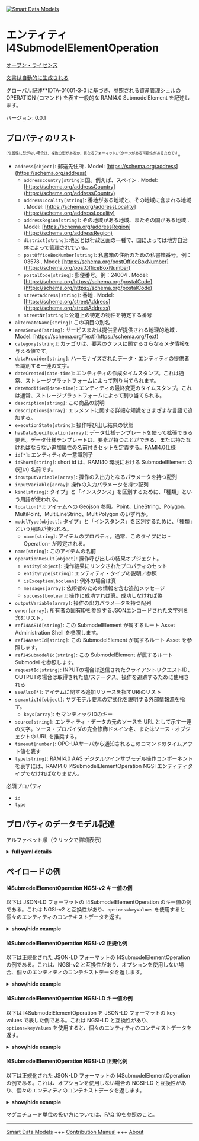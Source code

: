 <!-- 10-Header -->  
[![Smart Data Models](https://smartdatamodels.org/wp-content/uploads/2022/01/SmartDataModels_logo.png "Logo")](https://smartdatamodels.org)  
エンティティI4SubmodelElementOperation  
================================<!-- /10-Header -->  
<!-- 15-License -->  
[オープン・ライセンス](https://github.com/smart-data-models//dataModel.AAS/blob/master/I4SubmodelElementOperation/LICENSE.md)  
[文書は自動的に生成される](https://docs.google.com/presentation/d/e/2PACX-1vTs-Ng5dIAwkg91oTTUdt8ua7woBXhPnwavZ0FxgR8BsAI_Ek3C5q97Nd94HS8KhP-r_quD4H0fgyt3/pub?start=false&loop=false&delayms=3000#slide=id.gb715ace035_0_60)  
<!-- /15-License -->  
<!-- 20-Description -->  
グローバル記述**IDTA-01001-3-0 に基づき、参照される資産管理シェルの OPERATION (コマンド) を表す一般的な RAMI4.0 SubmodelElement を記述します。  
バージョン: 0.0.1  
<!-- /20-Description -->  
<!-- 30-PropertiesList -->  

## プロパティのリスト  

<sup><sub>[*] 属性に型がない場合は、複数の型があるか、異なるフォーマット/パターンがある可能性があるためです</sub></sup>。  
- `address[object]`: 郵送先住所  . Model: [https://schema.org/address](https://schema.org/address)	- `addressCountry[string]`: 国。例えば、スペイン  . Model: [https://schema.org/addressCountry](https://schema.org/addressCountry)  
	- `addressLocality[string]`: 番地がある地域と、その地域に含まれる地域  . Model: [https://schema.org/addressLocality](https://schema.org/addressLocality)  
	- `addressRegion[string]`: その地域がある地域、またその国がある地域  . Model: [https://schema.org/addressRegion](https://schema.org/addressRegion)  
	- `district[string]`: 地区とは行政区画の一種で、国によっては地方自治体によって管理されている。    
	- `postOfficeBoxNumber[string]`: 私書箱の住所のための私書箱番号。例：03578  . Model: [https://schema.org/postOfficeBoxNumber](https://schema.org/postOfficeBoxNumber)  
	- `postalCode[string]`: 郵便番号。例：24004  . Model: [https://schema.org/https://schema.org/postalCode](https://schema.org/https://schema.org/postalCode)  
	- `streetAddress[string]`: 番地  . Model: [https://schema.org/streetAddress](https://schema.org/streetAddress)  
	- `streetNr[string]`: 公道上の特定の物件を特定する番号    
- `alternateName[string]`: この項目の別名  - `areaServed[string]`: サービスまたは提供品が提供される地理的地域  . Model: [https://schema.org/Text](https://schema.org/Text)- `category[string]`: カテゴリは、要素のクラスに関するさらなるメタ情報を与える値です。  - `dataProvider[string]`: ハーモナイズされたデータ・エンティティの提供者を識別する一連の文字。  - `dateCreated[date-time]`: エンティティの作成タイムスタンプ。これは通常、ストレージプラットフォームによって割り当てられます。  - `dateModified[date-time]`: エンティティの最終変更のタイムスタンプ。これは通常、ストレージプラットフォームによって割り当てられる。  - `description[string]`: この商品の説明  - `descriptions[array]`: エレメントに関する詳細な知識をさまざまな言語で追加する。  - `executionState[string]`: 操作呼び出し結果の状態  - `hasDataSpecification[array]`: データ仕様テンプレートを使って拡張できる要素。データ仕様テンプレートは、要素が持つことができる、または持たなければならない追加属性の名前付きセットを定義する。RAMI4.0仕様  - `id[*]`: エンティティの一意識別子  - `idShort[string]`: short id は、RAMI40 環境における SubmodelElement の (短い) 名前です。  - `inoutputVariable[array]`: 操作の入出力となるパラメータを持つ配列  - `inputVariable[array]`: 操作の入力パラメータを持つ配列  - `kind[string]`: タイプ」と「インスタンス」を区別するために、「種類」という用語が使われる。  - `location[*]`: アイテムへの Geojson 参照。Point、LineString、Polygon、MultiPoint、MultiLineString、MultiPolygon のいずれか。  - `modelType[object]`: タイプ」と「インスタンス」を区別するために、「種類」という用語が使われる。  	- `name[string]`: アイテムのプロパティ。通常、このタイプには -Operation- が設定される。    
- `name[string]`: このアイテムの名前  - `operationResult[object]`: 操作呼び出しの結果オブジェクト。  	- `entity[object]`: 操作結果にリンクされたプロパティのセット    
	- `entityType[string]`: エンティティ・タイプの説明／参照    
	- `isException[boolean]`: 例外の場合は真    
	- `messages[array]`: 依頼者のための情報を含む追加メッセージ    
	- `success[boolean]`: 操作に成功すれば真。成功しなければ偽    
- `outputVariable[array]`: 操作の出力パラメータを持つ配列  - `owner[array]`: 所有者の固有IDを参照するJSONエンコードされた文字列を含むリスト。  - `refI4AASId[string]`: この SubmodelElement が属するルート Asset Administration Shell を参照します。  - `refI4AssetId[string]`: この SubmodelElement が属するルート Asset を参照します。  - `refI4SubmodelId[string]`: この SubmodelElement が属するルート Submodel を参照します。  - `requestId[string]`: INPUTの場合は送信されたクライアントリクエストID、OUTPUTの場合は取得された値/ステータス。操作を追跡するために使用される  - `seeAlso[*]`: アイテムに関する追加リソースを指すURIのリスト  - `semanticId[object]`: サブモデル要素の定式化を説明する外部情報源を指す。  	- `keys[array]`: セマンティックIDのキー    
- `source[string]`: エンティティ・データの元のソースを URL として示す一連の文字。ソース・プロバイダの完全修飾ドメイン名、またはソース・オブジェクトの URL を推奨する。  - `timeout[number]`: OPC-UAサーバから通知されるこのコマンドのタイムアウト値を表す  - `type[string]`: RAMI4.0 AAS デジタルツインサブモデル操作コンポーネントを表すには、RAMI4.0 I4SubmodelElementOperation NGSI エンティティタイプでなければなりません。  <!-- /30-PropertiesList -->  
<!-- 35-RequiredProperties -->  
必須プロパティ  
- `id`  - `type`  <!-- /35-RequiredProperties -->  
<!-- 40-NotesYaml -->  
<!-- /40-NotesYaml -->  
<!-- 50-DataModelHeader -->  
## プロパティのデータモデル記述  
アルファベット順（クリックで詳細表示）  
<!-- /50-DataModelHeader -->  
<!-- 60-ModelYaml -->  
<details><summary><strong>full yaml details</strong></summary>    
```yaml  
I4SubmodelElementOperation:    
  description: 'Based on IDTA-01001-3-0, describes a generic RAMI4.0 SubmodelElement representing an OPERATION (Command) of a referenced Asset Administration Shell'    
  properties:    
    address:    
      description: The mailing address    
      properties:    
        addressCountry:    
          description: 'The country. For example, Spain'    
          type: string    
          x-ngsi:    
            model: https://schema.org/addressCountry    
            type: Property    
        addressLocality:    
          description: 'The locality in which the street address is, and which is in the region'    
          type: string    
          x-ngsi:    
            model: https://schema.org/addressLocality    
            type: Property    
        addressRegion:    
          description: 'The region in which the locality is, and which is in the country'    
          type: string    
          x-ngsi:    
            model: https://schema.org/addressRegion    
            type: Property    
        district:    
          description: 'A district is a type of administrative division that, in some countries, is managed by the local government'    
          type: string    
          x-ngsi:    
            type: Property    
        postOfficeBoxNumber:    
          description: 'The post office box number for PO box addresses. For example, 03578'    
          type: string    
          x-ngsi:    
            model: https://schema.org/postOfficeBoxNumber    
            type: Property    
        postalCode:    
          description: 'The postal code. For example, 24004'    
          type: string    
          x-ngsi:    
            model: https://schema.org/https://schema.org/postalCode    
            type: Property    
        streetAddress:    
          description: The street address    
          type: string    
          x-ngsi:    
            model: https://schema.org/streetAddress    
            type: Property    
        streetNr:    
          description: Number identifying a specific property on a public street    
          type: string    
          x-ngsi:    
            type: Property    
      type: object    
      x-ngsi:    
        model: https://schema.org/address    
        type: Property    
    alternateName:    
      description: An alternative name for this item    
      type: string    
      x-ngsi:    
        type: Property    
    areaServed:    
      description: The geographic area where a service or offered item is provided    
      type: string    
      x-ngsi:    
        model: https://schema.org/Text    
        type: Property    
    category:    
      description: The category is a value that gives further meta information w.r.t. to the class of the element    
      type: string    
      x-ngsi:    
        type: Property    
    dataProvider:    
      description: A sequence of characters identifying the provider of the harmonised data entity    
      type: string    
      x-ngsi:    
        type: Property    
    dateCreated:    
      description: Entity creation timestamp. This will usually be allocated by the storage platform    
      format: date-time    
      type: string    
      x-ngsi:    
        type: Property    
    dateModified:    
      description: Timestamp of the last modification of the entity. This will usually be allocated by the storage platform    
      format: date-time    
      type: string    
      x-ngsi:    
        type: Property    
    description:    
      description: A description of this item    
      type: string    
      x-ngsi:    
        type: Property    
    descriptions:    
      description: For adding detailed knowledge about the Element in different languages    
      items:    
        description: Every object containing a description    
        properties:    
          language:    
            description: Substring identifying the language. Acronym according to ISO 639-1    
            type: string    
            x-ngsi:    
              type: Property    
          text:    
            description: The Description text is filled here    
            type: string    
            x-ngsi:    
              type: Property    
        type: object    
        x-ngsi:    
          type: Property    
      type: array    
      x-ngsi:    
        type: Property    
    executionState:    
      description: The operation invocation result state    
      enum:    
        - canceled    
        - completed    
        - failed    
        - initiated    
        - running    
        - timeout    
      type: string    
      x-ngsi:    
        type: Property    
    hasDataSpecification:    
      description: Element that can be extended by using data specification templates. A data specification template defines a named set of additional attributes an element may or shall have. RAMI4.0 specification    
      items:    
        description: Object containing the elements of the data specification    
        properties:    
          type:    
            description: 'Link, url or description of the specified data. DataSpecification template conformant to IEC61360'    
            type: string    
            x-ngsi:    
              type: Property    
        type: object    
        x-ngsi:    
          type: Property    
      type: array    
      x-ngsi:    
        type: Property    
    id:    
      anyOf:    
        - description: Identifier format of any NGSI entity    
          maxLength: 256    
          minLength: 1    
          pattern: ^[\w\-\.\{\}\$\+\*\[\]`|~^@!,:\\]+$    
          type: string    
          x-ngsi:    
            type: Property    
        - description: Identifier format of any NGSI entity    
          format: uri    
          type: string    
          x-ngsi:    
            type: Property    
      description: Unique identifier of the entity    
      x-ngsi:    
        type: Property    
    idShort:    
      description: short id is the (short) name of the SubmodelElement within RAMI40 environment    
      type: string    
      x-ngsi:    
        type: Property    
    inoutputVariable:    
      description: Array with parameters that are input and output of the operation    
      items:    
        description: Defines an inoutput variable for this command request    
        properties:    
          category:    
            description: The category is a value that gives further meta information w.r.t. to the class of the element    
            type: string    
            x-ngsi:    
              type: Property    
          constraints:    
            description: Constraints an inoutput Variable may have. RAMI4.0 Asset Administration Shell specification. Version 3.0RC02    
            items:    
              description: 'Every object containing the constraints '    
              properties:    
                type:    
                  description: 'Link, url, constraint ID (AAS Version 3.0RC02) or description of the constrain to be applied'    
                  type: string    
                  x-ngsi:    
                    type: Property    
              type: object    
              x-ngsi:    
                type: Property    
            type: array    
            x-ngsi:    
              type: Property    
          descriptions:    
            description: For adding detailed knowledge about the Element in different languages    
            items:    
              description: Every object containing the attributes of the descriptions    
              properties:    
                language:    
                  description: Substring identifying the language. Acronym according to ISO 639-1    
                  type: string    
                  x-ngsi:    
                    type: Property    
                text:    
                  description: The Description text is filled here    
                  type: string    
                  x-ngsi:    
                    type: Property    
              type: object    
              x-ngsi:    
                type: Property    
            type: array    
            x-ngsi:    
              type: Property    
          hasDataSpecification:    
            description: Element that can be extended by using data specification templates. A data specification template defines a named set of additional attributes an element may or shall have. RAMI4.0 specification    
            items:    
              description: Every object containing the descriptions of the data specification    
              properties:    
                type:    
                  description: 'Link, url or description of the specified data. DataSpecification template conformant to IEC61360'    
                  type: string    
                  x-ngsi:    
                    type: Property    
              type: object    
              x-ngsi:    
                type: Property    
            type: array    
            x-ngsi:    
              type: Property    
          idShort:    
            description: short id is the (short) name of the inoutput Value -variable name- within RAMI40 environment    
            type: string    
            x-ngsi:    
              type: Property    
          kind:    
            description: 'For the distinction of ''type'' and ''instance'', the term ''kind'' is used'    
            type: string    
            x-ngsi:    
              type: Property    
          modelType:    
            description: 'For the distinction of ''type'' and ''instance'', the term ''kind'' is used'    
            properties:    
              name:    
                description: Property of the item    
                type: string    
                x-ngsi:    
                  type: Property    
            type: object    
            x-ngsi:    
              type: Property    
          value:    
            description: The obtained value in string format    
            type: string    
            x-ngsi:    
              type: Property    
          valueType:    
            description: The value type used in string format    
            properties:    
              dataObjectType:    
                description: 'Property of the item. string, integer, float, num etc. are used set for this type'    
                properties:    
                  name:    
                    description: Property of the item. Object type    
                    type: string    
                    x-ngsi:    
                      type: Property    
                type: object    
                x-ngsi:    
                  type: Property    
            type: object    
            x-ngsi:    
              type: Property    
        type: object    
        x-ngsi:    
          type: Property    
      type: array    
      x-ngsi:    
        type: Property    
    inputVariable:    
      description: Array with input parameters of the operation    
      items:    
        description: Defines an Input variable for this command request    
        properties:    
          category:    
            description: The category is a value that gives further meta information w.r.t. to the class of the element    
            type: string    
            x-ngsi:    
              type: Property    
          constraints:    
            description: Constraints an Input Variable may have. RAMI4.0 Asset Administration Shell specification. Version 3.0RC02    
            items:    
              description: The object containing the constraints    
              properties:    
                type:    
                  description: 'Link, url, constraint ID (AAS Version 3.0RC02) or description of the constrain to be applied'    
                  type: string    
                  x-ngsi:    
                    type: Property    
              type: object    
              x-ngsi:    
                type: Property    
            type: array    
            x-ngsi:    
              type: Property    
          descriptions:    
            description: For adding detailed knowledge about the Element in different languages    
            items:    
              description: Every object containing the descriptions properties    
              properties:    
                language:    
                  description: Substring identifying the language. Acronym according to ISO 639-1    
                  type: string    
                  x-ngsi:    
                    type: Property    
                text:    
                  description: The Description text is filled here    
                  type: string    
                  x-ngsi:    
                    type: Property    
              type: object    
              x-ngsi:    
                type: Property    
            type: array    
            x-ngsi:    
              type: Property    
          hasDataSpecification:    
            description: Element that can be extended by using data specification templates. A data specification template defines a named set of additional attributes an element may or shall have. RAMI4.0 specification    
            items:    
              description: Every object containing the attributes of the data specification    
              properties:    
                type:    
                  description: 'Link, url or description of the specified data. DataSpecification template conformant to IEC61360'    
                  type: string    
                  x-ngsi:    
                    type: Property    
              type: object    
              x-ngsi:    
                type: Property    
            type: array    
            x-ngsi:    
              type: Property    
          idShort:    
            description: short id is the (short) name of the Input Value -variable name- within RAMI40 environment    
            type: string    
            x-ngsi:    
              type: Property    
          kind:    
            description: 'For the distinction of ''type'' and ''instance'', the term ''kind'' is used'    
            type: string    
            x-ngsi:    
              type: Property    
          modelType:    
            description: 'For the distinction of ''type'' and ''instance'', the term ''kind'' is used'    
            properties:    
              name:    
                description: Property of the item. Usually -OperationVariable- is set for this type    
                type: string    
                x-ngsi:    
                  type: Property    
            type: object    
            x-ngsi:    
              type: Property    
          value:    
            description: The given value in string format    
            type: string    
            x-ngsi:    
              type: Property    
          valueType:    
            description: The value type used in string format    
            properties:    
              dataObjectType:    
                description: 'Property of the item. string, integer, float, num etc. are used set for this type'    
                properties:    
                  name:    
                    description: Property of the item. Object type    
                    type: string    
                    x-ngsi:    
                      type: Property    
                type: object    
                x-ngsi:    
                  type: Property    
            type: object    
            x-ngsi:    
              type: Property    
        type: object    
        x-ngsi:    
          type: Property    
      type: array    
      x-ngsi:    
        type: Property    
    kind:    
      description: 'For the distinction of ''type'' and ''instance'', the term ''kind'' is used'    
      type: string    
      x-ngsi:    
        type: Property    
    location:    
      description: 'Geojson reference to the item. It can be Point, LineString, Polygon, MultiPoint, MultiLineString or MultiPolygon'    
      oneOf:    
        - description: Geojson reference to the item. Point    
          properties:    
            bbox:    
              items:    
                type: number    
              minItems: 4    
              type: array    
            coordinates:    
              items:    
                type: number    
              minItems: 2    
              type: array    
            type:    
              enum:    
                - Point    
              type: string    
          required:    
            - type    
            - coordinates    
          title: GeoJSON Point    
          type: object    
          x-ngsi:    
            type: GeoProperty    
        - description: Geojson reference to the item. LineString    
          properties:    
            bbox:    
              items:    
                type: number    
              minItems: 4    
              type: array    
            coordinates:    
              items:    
                items:    
                  type: number    
                minItems: 2    
                type: array    
              minItems: 2    
              type: array    
            type:    
              enum:    
                - LineString    
              type: string    
          required:    
            - type    
            - coordinates    
          title: GeoJSON LineString    
          type: object    
          x-ngsi:    
            type: GeoProperty    
        - description: Geojson reference to the item. Polygon    
          properties:    
            bbox:    
              items:    
                type: number    
              minItems: 4    
              type: array    
            coordinates:    
              items:    
                items:    
                  items:    
                    type: number    
                  minItems: 2    
                  type: array    
                minItems: 4    
                type: array    
              type: array    
            type:    
              enum:    
                - Polygon    
              type: string    
          required:    
            - type    
            - coordinates    
          title: GeoJSON Polygon    
          type: object    
          x-ngsi:    
            type: GeoProperty    
        - description: Geojson reference to the item. MultiPoint    
          properties:    
            bbox:    
              items:    
                type: number    
              minItems: 4    
              type: array    
            coordinates:    
              items:    
                items:    
                  type: number    
                minItems: 2    
                type: array    
              type: array    
            type:    
              enum:    
                - MultiPoint    
              type: string    
          required:    
            - type    
            - coordinates    
          title: GeoJSON MultiPoint    
          type: object    
          x-ngsi:    
            type: GeoProperty    
        - description: Geojson reference to the item. MultiLineString    
          properties:    
            bbox:    
              items:    
                type: number    
              minItems: 4    
              type: array    
            coordinates:    
              items:    
                items:    
                  items:    
                    type: number    
                  minItems: 2    
                  type: array    
                minItems: 2    
                type: array    
              type: array    
            type:    
              enum:    
                - MultiLineString    
              type: string    
          required:    
            - type    
            - coordinates    
          title: GeoJSON MultiLineString    
          type: object    
          x-ngsi:    
            type: GeoProperty    
        - description: Geojson reference to the item. MultiLineString    
          properties:    
            bbox:    
              items:    
                type: number    
              minItems: 4    
              type: array    
            coordinates:    
              items:    
                items:    
                  items:    
                    items:    
                      type: number    
                    minItems: 2    
                    type: array    
                  minItems: 4    
                  type: array    
                type: array    
              type: array    
            type:    
              enum:    
                - MultiPolygon    
              type: string    
          required:    
            - type    
            - coordinates    
          title: GeoJSON MultiPolygon    
          type: object    
          x-ngsi:    
            type: GeoProperty    
      x-ngsi:    
        type: GeoProperty    
    modelType:    
      description: 'For the distinction of ''type'' and ''instance'', the term ''kind'' is used'    
      properties:    
        name:    
          description: Property of the item. Usually -Operation- is set for this type    
          type: string    
          x-ngsi:    
            type: Property    
      type: object    
      x-ngsi:    
        type: Property    
    name:    
      description: The name of this item    
      type: string    
      x-ngsi:    
        type: Property    
    operationResult:    
      description: Contains The operation invocation result object with the returned result of an operation invocation    
      properties:    
        entity:    
          description: Set of properties linked to the operation results    
          type: object    
          x-ngsi:    
            type: Property    
        entityType:    
          description: Entity type description/reference    
          type: string    
          x-ngsi:    
            type: Property    
        isException:    
          description: True if it is an exception    
          type: boolean    
          x-ngsi:    
            type: Property    
        messages:    
          description: Additional message containing information for the requester    
          items:    
            description: Item object for the messages    
            properties:    
              code:    
                description: Technology-dependent status or error code    
                type: string    
                x-ngsi:    
                  type: Property    
              messageType:    
                description: The message type enum    
                enum:    
                  - error    
                  - exception    
                  - info    
                  - warning    
                type: string    
                x-ngsi:    
                  type: Property    
              text:    
                description: A message containing more information for the requester about a certain happening in the backend    
                type: string    
                x-ngsi:    
                  type: Property    
            type: object    
            x-ngsi:    
              type: Property    
          type: array    
          x-ngsi:    
            type: Property    
        success:    
          description: Success true if operation succeed. False if not    
          type: boolean    
          x-ngsi:    
            type: Property    
      type: object    
      x-ngsi:    
        type: Property    
    outputVariable:    
      description: Array with Output parameters of the operation    
      items:    
        description: Defines an Output variable for this command request    
        properties:    
          category:    
            description: The category is a value that gives further meta information w.r.t. to the class of the element    
            type: string    
            x-ngsi:    
              type: Property    
          constraints:    
            description: Constraints an Output Variable may have. RAMI4.0 Asset Administration Shell specification. Version 3.0RC02    
            items:    
              description: Every object containing the description of the constraints    
              properties:    
                type:    
                  description: 'Link, url, constraint ID (AAS Version 3.0RC02) or description of the constrain to be applied'    
                  type: string    
                  x-ngsi:    
                    type: Property    
              type: object    
              x-ngsi:    
                type: Property    
            type: array    
            x-ngsi:    
              type: Property    
          descriptions:    
            description: For adding detailed knowledge about the Element in different languages    
            items:    
              description: Every object containing the attributes of the descriptions    
              properties:    
                language:    
                  description: Substring identifying the language. Acronym according to ISO 639-1    
                  type: string    
                  x-ngsi:    
                    type: Property    
                text:    
                  description: The Description text is filled here    
                  type: string    
                  x-ngsi:    
                    type: Property    
              type: object    
              x-ngsi:    
                type: Property    
            type: array    
            x-ngsi:    
              type: Property    
          hasDataSpecification:    
            description: Element that can be extended by using data specification templates. A data specification template defines a named set of additional attributes an element may or shall have. RAMI4.0 specification    
            items:    
              description: Every object containing the details of the data specification    
              properties:    
                type:    
                  description: 'Link, url or description of the specified data. DataSpecification template conformant to IEC61360'    
                  type: string    
                  x-ngsi:    
                    type: Property    
              type: object    
              x-ngsi:    
                type: Property    
            type: array    
            x-ngsi:    
              type: Property    
          idShort:    
            description: short id is the (short) name of the Output Value -variable name- within RAMI40 environment    
            type: string    
            x-ngsi:    
              type: Property    
          kind:    
            description: 'For the distinction of ''type'' and ''instance'', the term ''kind'' is used'    
            type: string    
            x-ngsi:    
              type: Property    
          modelType:    
            description: 'For the distinction of ''type'' and ''instance'', the term ''kind'' is used'    
            properties:    
              name:    
                description: Property of the item. Usually -OperationVariable- is set for this type    
                type: string    
                x-ngsi:    
                  type: Property    
            type: object    
            x-ngsi:    
              type: Property    
          value:    
            description: The obtained value in string format    
            type: string    
            x-ngsi:    
              type: Property    
          valueType:    
            description: The value type used in string format    
            properties:    
              dataObjectType:    
                description: 'Property of the item. string, integer, float, num etc. are used set for this type'    
                properties:    
                  name:    
                    description: Property of the item. Object type    
                    type: string    
                    x-ngsi:    
                      type: Property    
                type: object    
                x-ngsi:    
                  type: Property    
            type: object    
            x-ngsi:    
              type: Property    
        type: object    
        x-ngsi:    
          type: Property    
      type: array    
      x-ngsi:    
        type: Property    
    owner:    
      description: A List containing a JSON encoded sequence of characters referencing the unique Ids of the owner(s)    
      items:    
        anyOf:    
          - description: Identifier format of any NGSI entity    
            maxLength: 256    
            minLength: 1    
            pattern: ^[\w\-\.\{\}\$\+\*\[\]`|~^@!,:\\]+$    
            type: string    
            x-ngsi:    
              type: Property    
          - description: Identifier format of any NGSI entity    
            format: uri    
            type: string    
            x-ngsi:    
              type: Property    
        description: Unique identifier of the entity    
        x-ngsi:    
          type: Property    
      type: array    
      x-ngsi:    
        type: Property    
    refI4AASId:    
      description: References the root Asset Administration Shell which this SubmodelElement belongs to    
      type: string    
      x-ngsi:    
        type: Relationship    
    refI4AssetId:    
      description: References the root Asset which this SubmodelElement belongs to    
      type: string    
      x-ngsi:    
        type: Relationship    
    refI4SubmodelId:    
      description: References the root Submodel which this SubmodelElement belongs to    
      type: string    
      x-ngsi:    
        type: Relationship    
    requestId:    
      description: Client request ID sent -for INPUT- and/or the retrieved value/status -for OUTPUT-. Used to TRACK the operations    
      type: string    
      x-ngsi:    
        type: Property    
    seeAlso:    
      description: list of uri pointing to additional resources about the item    
      oneOf:    
        - items:    
            format: uri    
            type: string    
          minItems: 1    
          type: array    
        - format: uri    
          type: string    
      x-ngsi:    
        type: Property    
    semanticId:    
      description: 'It refers to an external information source, which explains the formulation of the submodel element'    
      properties:    
        keys:    
          description: Keys for the semantic id    
          items:    
            description: Every object containing the keys for the semantic id    
            properties:    
              idType:    
                description: References the ID of the type    
                type: string    
                x-ngsi:    
                  type: Property    
              index:    
                description: Integer value of the item    
                type: number    
                x-ngsi:    
                  type: Property    
              local:    
                description: Describes a local or not item    
                type: boolean    
                x-ngsi:    
                  type: Property    
              value:    
                description: Describes/includes the corresponding value    
                type: string    
                x-ngsi:    
                  type: Property    
            type: object    
            x-ngsi:    
              type: Property    
          type: array    
          x-ngsi:    
            type: Property    
      type: object    
      x-ngsi:    
        type: Property    
    source:    
      description: 'A sequence of characters giving the original source of the entity data as a URL. Recommended to be the fully qualified domain name of the source provider, or the URL to the source object'    
      type: string    
      x-ngsi:    
        type: Property    
    timeout:    
      description: Represents the timeout value for this command reported by the OPC-UA server    
      type: number    
      x-ngsi:    
        type: Property    
    type:    
      description: It has to be RAMI4.0 I4SubmodelElementOperation NGSI Entity type to represent a RAMI4.0 AAS Digital Twin Submodel Operation component    
      enum:    
        - I4SubmodelElementOperation    
      type: string    
      x-ngsi:    
        type: Property    
  required:    
    - id    
    - type    
  type: object    
  x-derived-from: https://industrialdigitaltwin.org/en/wp-content/uploads/sites/2/2023/04/IDTA-01001-3-0_SpecificationAssetAdministrationShell_Part1_Metamodel.pdf    
  x-disclaimer: 'Redistribution and use in source and binary forms, with or without modification, are permitted  provided that the license conditions are met. Copyleft (c) 2024 Contributors to Smart Data Models Program'    
  x-license-url: https://github.com/smart-data-models/dataModel.AAS/blob/master/I4SubmodelElementOperation/LICENSE.md    
  x-model-schema: https://smart-data-models.github.io/dataModel.AAS/I4SubmodelElementOperation/schema.json    
  x-model-tags: Corosect    
  x-version: 0.0.1    
```  
</details>    
<!-- /60-ModelYaml -->  
<!-- 70-MiddleNotes -->  
<!-- /70-MiddleNotes -->  
<!-- 80-Examples -->  
## ペイロードの例  
#### I4SubmodelElementOperation NGSI-v2 キー値の例  
以下は JSON-LD フォーマットの I4SubmodelElementOperation のキー値の例である。これは NGSI-v2 と互換性があり、`options=keyValues` を使用すると個々のエンティティのコンテキストデータを返す。  
<details><summary><strong>show/hide example</strong></summary>    
```json  
{  
  "id": "urn:ngsi-v2:RAMI40:I4SubmodelElementOperation:OperationalCapability:MRobotExecuteTask:AASMRobotVI",  
  "type": "I4SubmodelElementOperation",  
  "category": "PARAMETER",  
  "descriptions": [  
    {  
      "language": "en",  
      "text": "Submodel operational capability [contains various data related to the operation capability of sensor]"  
    }  
  ],  
  "executionState": "initiated",  
  "hasDataSpecification": [],  
  "idShort": "MRobotExecuteTask",  
  "inoutputVariable": [],  
  "inputVariable": [  
    {  
      "value": "review",  
      "constraints": [],  
      "hasDataSpecification": [],  
      "idShort": "TaskID",  
      "category": "CONSTANT",  
      "valueType": {  
        "dataObjectType": {  
          "name": "arg.DataType"  
        }  
      },  
      "kind": "Instance",  
      "descriptions": [  
        {  
          "language": "en",  
          "text": "To give the task id to be executed"  
        }  
      ],  
      "modelType": {  
        "name": "OperationVariable"  
      }  
    }  
  ],  
  "kind": "Instance",  
  "modelType": {  
    "name": "Operation"  
  },  
  "operationResult": {  
    "success": true,  
    "isException": false,  
    "entity": {},  
    "entityType": "string",  
    "messages": [  
      {  
        "messageType": "info",  
        "text": "no message text",  
        "code": "no code"  
      }  
    ]  
  },  
  "outputVariable": [  
    {  
      "value": "review",  
      "constraints": [],  
      "hasDataSpecification": [],  
      "idShort": "CommandStatus",  
      "category": "CONSTANT",  
      "valueType": {  
        "dataObjectType": {  
          "name": "arg.DataType"  
        }  
      },  
      "kind": "Instance",  
      "descriptions": [  
        {  
          "language": "en",  
          "text": "To let the the service consumer know that the command has been received and will be processed"  
        }  
      ],  
      "modelType": {  
        "name": "OperationVariable"  
      }  
    }  
  ],  
  "refI4AASId": "urn:ngsi-v2:RAMI40:I4AAS:MRobotVI:AASMRobotVI",  
  "refI4AssetId": "urn:ngsi-v2:RAMI40:I4Asset:MRobotVI:AASMRobotVI",  
  "refI4SubmodelId": "urn:ngsi-v2:RAMI40:I4Submodel:OperationalCapability:AASMRobotVI",  
  "requestId": "review",  
  "semanticId": {  
    "keys": [  
      {  
        "type": "Submodel",  
        "local": false,  
        "value": "",  
        "index": 0,  
        "idType": ""  
      }  
    ]  
  },  
  "timeout": 0  
}  
```  
</details>  
#### I4SubmodelElementOperation NGSI-v2 正規化例  
以下は正規化された JSON-LD フォーマットの I4SubmodelElementOperation の例である。これは、NGSI-v2 と互換性があり、オプションを使用しない場合、個々のエンティティのコンテキストデータを返します。  
<details><summary><strong>show/hide example</strong></summary>    
```json  
{  
    "id": "urn:ngsi-v2:RAMI40:I4SubmodelElementOperation:OperationalCapability:drop:AGV1",  
    "type": "I4SubmodelElementOperation",  
    "category": {  
        "type": "Text",  
        "value": "CONSTANT",  
        "metadata": {}  
    },  
    "descriptions": {  
        "type": "StructuredValue",  
        "value": [  
            {  
                "language": "en",  
                "text": "Request the AGV to drop a load"  
            }  
        ],  
        "metadata": {}  
    },  
    "hasDataSpecification": {  
        "type": "StructuredValue",  
        "value": "None",  
        "metadata": {}  
    },  
    "idShort": {  
        "type": "Text",  
        "value": "drop",  
        "metadata": {}  
    },  
    "inoutputVariable": {  
        "type": "StructuredValue",  
        "value": [],  
        "metadata": {}  
    },  
    "inputVariable": {  
        "type": "StructuredValue",  
        "value": [  
            {  
                "value": "EURO",  
                "idShort": "loadType"  
            },  
            {  
                "value": "1",  
                "idShort": "loadId"  
            },  
            {  
                "value": "0",  
                "idShort": "height"  
            },  
            {  
                "value": "0",  
                "idShort": "depth"  
            },  
            {  
                "value": "0",  
                "idShort": "side"  
            }  
        ],  
        "metadata": {}  
    },  
    "kind": {  
        "type": "Text",  
        "value": "Instance",  
        "metadata": {}  
    },  
    "modelType": {  
        "type": "StructuredValue",  
        "value": {  
            "name": "Operation"  
        },  
        "metadata": {}  
    },  
    "operationResult": {  
        "type": "StructuredValue",  
        "value": {},  
        "metadata": {}  
    },  
    "outputVariable": {  
        "type": "StructuredValue",  
        "value": [  
            {  
                "value": "",  
                "idShort": "CommandStatus"  
            }  
        ],  
        "metadata": {}  
    },  
    "refI4AASId": {  
        "type": "Text",  
        "value": "urn:ngsi-v2:RAMI40:I4AAS:AGV:AGV1",  
        "metadata": {}  
    },  
    "refI4AssetId": {  
        "type": "Text",  
        "value": "urn:ngsi-v2:RAMI40:I4Asset:AGV:AGV1",  
        "metadata": {}  
    },  
    "refI4SubmodelId": {  
        "type": "Text",  
        "value": "urn:ngsi-v2:RAMI40:I4Submodel:OperationalCapability:AGV1",  
        "metadata": {}  
    },  
    "requestId": {  
        "type": "Text",  
        "value": "3b85ce8a-e8dd-4918-b327-c049e7b3d127",  
        "metadata": {}  
    },  
    "semanticId": {  
        "type": "StructuredValue",  
        "value": {  
            "keys": []  
        },  
        "metadata": {}  
    },  
    "timeout": {  
        "type": "Number",  
        "value": 0,  
        "metadata": {}  
    },  
    "valueId": {  
        "type": "Text",  
        "value": "unused",  
        "metadata": {}  
    }  
}  
```  
</details>  
#### I4SubmodelElementOperation NGSI-LD キー値の例  
以下は I4SubmodelElementOperation を JSON-LD フォーマットの key-values で表した例である。これは NGSI-LD と互換性があり、`options=keyValues` を使用すると、個々のエンティティのコンテキストデータを返す。  
<details><summary><strong>show/hide example</strong></summary>    
```json  
{  
  "id": "urn:ngsi-v2:RAMI40:I4SubmodelElementOperation:OperationalCapability:MRobotExecuteTask:AASMRobotVI",  
  "type": "I4SubmodelElementOperation",  
  "category": "PARAMETER",  
  "descriptions": [  
    {  
      "language": "en",  
      "text": "Submodel operational capability [contains various data related to the operation capability of sensor]"  
    }  
  ],  
  "executionState": "initiated",  
  "hasDataSpecification": [],  
  "idShort": "MRobotExecuteTask",  
  "inoutputVariable": [],  
  "inputVariable": [  
    {  
      "value": "review",  
      "hasDataSpecification": [],  
      "idShort": "TaskID",  
      "category": "CONSTANT",  
      "valueType": {  
        "dataObjectType": {  
          "name": "arg.DataType"  
        }  
      },  
      "kind": "Instance",  
      "descriptions": [  
        {  
          "language": "en",  
          "text": "To give the task id to be executed"  
        }  
      ],  
      "modelType": {  
        "name": "OperationVariable"  
      }  
    }  
  ],  
  "kind": "Instance",  
  "modelType": {  
    "name": "Operation"  
  },  
  "operationResult": {  
    "success": true,  
    "isException": false,  
    "entity": {},  
    "entityType": "string",  
    "messages": [  
      {  
        "messageType": "info",  
        "text": "no message text",  
        "code": "no code"  
      }  
    ]  
  },  
  "outputVariable": [  
    {  
      "value": "review",  
      "hasDataSpecification": [],  
      "idShort": "CommandStatus",  
      "category": "CONSTANT",  
      "valueType": {  
        "dataObjectType": {  
          "name": "arg.DataType"  
        }  
      },  
      "kind": "Instance",  
      "descriptions": [  
        {  
          "language": "en",  
          "text": "To let the the service consumer know that the command has been received and will be processed"  
        }  
      ],  
      "modelType": {  
        "name": "OperationVariable"  
      }  
    }  
  ],  
  "refI4AASId": "urn:ngsi-v2:RAMI40:I4AAS:MRobotVI:AASMRobotVI",  
  "refI4AssetId": "urn:ngsi-v2:RAMI40:I4Asset:MRobotVI:AASMRobotVI",  
  "refI4SubmodelId": "urn:ngsi-v2:RAMI40:I4Submodel:OperationalCapability:AASMRobotVI",  
  "requestId": "review",  
  "semanticId": {  
    "keys": [  
      {  
        "type": "Submodel",  
        "local": false,  
        "value": "",  
        "index": 0,  
        "idType": ""  
      }  
    ]  
  },  
  "timeout": 0,  
  "@context": [  
    "https://smart-data-models.github.io/dataModel.AAS/context.jsonld"  
  ]  
}  
```  
</details>  
#### I4SubmodelElementOperation NGSI-LD 正規化例  
以下は正規化された JSON-LD フォーマットの I4SubmodelElementOperation の例である。これは、オプションを使用しない場合の NGSI-LD と互換性があり、個々のエンティティのコンテキストデータを返します。  
<details><summary><strong>show/hide example</strong></summary>    
```json  
{  
  "id": "urn:ngsi-v2:RAMI40:I4SubmodelElementOperation:OperationalCapability:drop:AGV1",  
  "type": "I4SubmodelElementOperation",  
  "category": {  
    "type": "Property",  
    "value": "CONSTANT"  
  },  
  "descriptions": {  
    "type": "Property",  
    "value": [  
      {  
        "language": "en",  
        "text": "Request the AGV to drop a load"  
      }  
    ]  
  },  
  "hasDataSpecification": {  
    "type": "Property",  
    "value": "None"  
  },  
  "idShort": {  
    "type": "Property",  
    "value": "drop"  
  },  
  "inoutputVariable": {  
    "type": "Property",  
    "value": []  
  },  
  "inputVariable": {  
    "type": "Property",  
    "value": [  
      {  
        "value": "EURO",  
        "idShort": "loadType"  
      },  
      {  
        "value": "1",  
        "idShort": "loadId"  
      },  
      {  
        "value": "0",  
        "idShort": "height"  
      },  
      {  
        "value": "0",  
        "idShort": "depth"  
      },  
      {  
        "value": "0",  
        "idShort": "side"  
      }  
    ]  
  },  
  "kind": {  
    "type": "Property",  
    "value": "Instance"  
  },  
  "modelType": {  
    "type": "Property",  
    "value": {  
      "name": "Operation"  
    }  
  },  
  "operationResult": {  
    "type": "Property",  
    "value": {}  
  },  
  "outputVariable": {  
    "type": "Property",  
    "value": [  
      {  
        "value": "",  
        "idShort": "CommandStatus"  
      }  
    ]  
  },  
  "refI4AASId": {  
    "type": "Property",  
    "value": "urn:ngsi-v2:RAMI40:I4AAS:AGV:AGV1"  
  },  
  "refI4AssetId": {  
    "type": "Property",  
    "value": "urn:ngsi-v2:RAMI40:I4Asset:AGV:AGV1"  
  },  
  "refI4SubmodelId": {  
    "type": "Property",  
    "value": "urn:ngsi-v2:RAMI40:I4Submodel:OperationalCapability:AGV1"  
  },  
  "requestId": {  
    "type": "Property",  
    "value": "3b85ce8a-e8dd-4918-b327-c049e7b3d127"  
  },  
  "semanticId": {  
    "type": "Property",  
    "value": {  
      "keys": []  
    }  
  },  
  "timeout": {  
    "type": "Property",  
    "value": 0  
  },  
  "valueId": {  
    "type": "Property",  
    "value": "unused"  
  }  
}  
```  
</details><!-- /80-Examples -->  
<!-- 90-FooterNotes -->  
<!-- /90-FooterNotes -->  
<!-- 95-Units -->  
マグニチュード単位の扱い方については、[FAQ 10](https://smartdatamodels.org/index.php/faqs/)を参照のこと。  
<!-- /95-Units -->  
<!-- 97-LastFooter -->  
---  
[Smart Data Models](https://smartdatamodels.org) +++ [Contribution Manual](https://bit.ly/contribution_manual) +++ [About](https://bit.ly/Introduction_SDM)<!-- /97-LastFooter -->  
